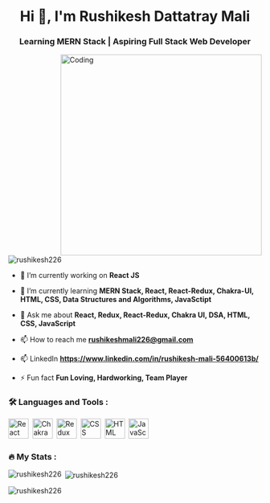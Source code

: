 
<h1 align="center">Hi 👋, I'm Rushikesh Dattatray Mali</h1>
<h3 align="center">Learning MERN Stack | Aspiring Full Stack Web Developer</h3>
<img align="right" alt="Coding" width="400" src="https://encrypted-tbn0.gstatic.com/images?q=tbn:ANd9GcTJsKZVppBhshJBN6_RHp9luylwz4eQO4I8Tg&usqp=CAU" />
<p align="left"> <img src="https://komarev.com/ghpvc/?username=rushikesh226&label=Profile%20views&color=0e75b6&style=flat" alt="rushikesh226" /> </p>


- 🔭 I’m currently working on **React JS**

- 🌱 I’m currently learning **MERN Stack, React, React-Redux, Chakra-UI, HTML, CSS, Data Structures and Algorithms, JavaSctipt**

- 💬 Ask me about **React, Redux, React-Redux, Chakra UI, DSA, HTML, CSS, JavaScript**

- 📫 How to reach me **rushikeshmali226@gmail.com**

- 📫 LinkedIn **https://www.linkedin.com/in/rushikesh-mali-56400613b/**




- ⚡ Fun fact **Fun Loving, Hardworking, Team Player**


### :hammer_and_wrench: Languages and Tools :
<div>
  
  <img src="https://cdn.worldvectorlogo.com/logos/react-2.svg" title="React" alt="React" width="40" height="40"/>&nbsp;
  <img src="https://encrypted-tbn0.gstatic.com/images?q=tbn:ANd9GcTbq5Sn-6Krp2Rxbrz4Df3YuCvd-jVlMtVXH4uLzs81lQ&s" title="Chakra UI" alt="Chakra UI" width="40" height="40"/>&nbsp;
  <img src="https://encrypted-tbn0.gstatic.com/images?q=tbn:ANd9GcTzBL1zYTtfedcaVay24QorQfwh7OAIBZW28lLheREXAw&s" title="Redux" alt="Redux " width="40" height="40"/>&nbsp;
  <img src="https://upload.wikimedia.org/wikipedia/commons/thumb/d/d5/CSS3_logo_and_wordmark.svg/363px-CSS3_logo_and_wordmark.svg.png?20160530175649"  title="CSS3" alt="CSS" width="40" height="40"/>&nbsp;
  <img src="https://upload.wikimedia.org/wikipedia/commons/thumb/6/61/HTML5_logo_and_wordmark.svg/512px-HTML5_logo_and_wordmark.svg.png?20170517184425" title="HTML5" alt="HTML" width="40" height="40"/>&nbsp;
  <img src="https://cdn.worldvectorlogo.com/logos/logo-javascript.svg" title="JavaScript" alt="JavaScript" width="40" height="40"/>&nbsp;
  
</div>

### :fire: My Stats :
<p><img align="left" src="https://github-readme-stats.vercel.app/api/top-langs?username=rushikesh226&show_icons=true&locale=en&layout=compact" alt="rushikesh226" /></p>

<p>&nbsp;<img align="center" src="https://github-readme-stats.vercel.app/api?username=rushikesh226&show_icons=true&locale=en" alt="rushikesh226" /></p>

<p><img align="center" src="https://github-readme-streak-stats.herokuapp.com/?user=rushikesh226&" alt="rushikesh226" /></p>
